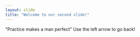 ```yaml
---
layout: slide
title: "Welcome to our second slide!"
---
```

"Practice makes a man perfect"
Use the left arrow to go back!
